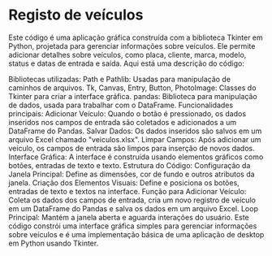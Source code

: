 # Registo de veículos
Este código é uma aplicação gráfica construída com a biblioteca Tkinter em Python, projetada para gerenciar informações sobre veículos. Ele permite adicionar detalhes sobre veículos, como placa, cliente, marca, modelo, status e datas de entrada e saída. Aqui está uma descrição do código:

Bibliotecas utilizadas:
Path e Pathlib: Usadas para manipulação de caminhos de arquivos.
Tk, Canvas, Entry, Button, PhotoImage: Classes do Tkinter para criar a interface gráfica.
pandas: Biblioteca para manipulação de dados, usada para trabalhar com o DataFrame.
Funcionalidades principais:
Adicionar Veículo: Quando o botão é pressionado, os dados inseridos nos campos de entrada são coletados e adicionados a um DataFrame do Pandas.
Salvar Dados: Os dados inseridos são salvos em um arquivo Excel chamado "veiculos.xlsx".
Limpar Campos: Após adicionar um veículo, os campos de entrada são limpos para inserção de novos dados.
Interface Gráfica: A interface é construída usando elementos gráficos como botões, entradas de texto e texto.
Estrutura do Código:
Configuração da Janela Principal: Define as dimensões, cor de fundo e outros atributos da janela.
Criação dos Elementos Visuais: Define e posiciona os botões, entradas de texto e textos na interface.
Função para Adicionar Veículo: Coleta os dados dos campos de entrada, cria um novo registro de veículo em um DataFrame do Pandas e salva os dados em um arquivo Excel.
Loop Principal: Mantém a janela aberta e aguarda interações do usuário.
Este código constrói uma interface gráfica simples para gerenciar informações sobre veículos e é uma implementação básica de uma aplicação de desktop em Python usando Tkinter.
